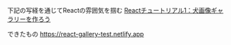下記の写経を通じてReactの雰囲気を掴む
[Reactチュートリアル1：犬画像ギャラリーを作ろう](https://zenn.dev/likr/articles/6be53ca64f29aa035f07)

できたもの
https://react-gallery-test.netlify.app

